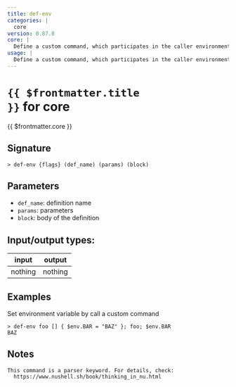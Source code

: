 ```yaml
---
title: def-env
categories: |
  core
version: 0.87.0
core: |
  Define a custom command, which participates in the caller environment.
usage: |
  Define a custom command, which participates in the caller environment.
---
```

<!-- This file is automatically generated. Please edit the command in https://github.com/nushell/nushell instead. -->

# <code>{{ $frontmatter.title }}</code> for core

<div class='command-title'>{{ $frontmatter.core }}</div>

## Signature

```> def-env {flags} (def_name) (params) (block)```

## Parameters

 -  `def_name`: definition name
 -  `params`: parameters
 -  `block`: body of the definition


## Input/output types:

| input   | output  |
| ------- | ------- |
| nothing | nothing |

## Examples

Set environment variable by call a custom command
```nu
> def-env foo [] { $env.BAR = "BAZ" }; foo; $env.BAR
BAZ
```

## Notes
```text
This command is a parser keyword. For details, check:
  https://www.nushell.sh/book/thinking_in_nu.html

```